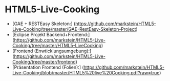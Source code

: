 HTML5-Live-Cooking
==================

* [GAE + RESTEasy Skeleton:] (https://github.com/markstein/HTML5-Live-Cooking/tree/master/GAE-RestEasy-Skeleton-Project)
* [Eclipse Projekt Backend+Frontend:] (https://github.com/markstein/HTML5-Live-Cooking/tree/master/HTML5-LiveCooking)
* [Frontend (Enwticklungsumgebung):] (https://github.com/markstein/HTML5-Live-Cooking/tree/master/frontend)
* [Präsentation Frontend (Folien):] (https://github.com/markstein/HTML5-Live-Cooking/blob/master/HTML5%20live%20Cooking.pdf?raw=true)

